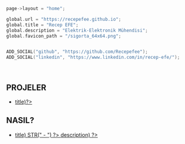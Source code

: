 ```c
page->layout = "home";

global.url = "https://recepefee.github.io";
global.title = "Recep EFE";
global.description = "Elektrik-Elektronik Mühendisi";
global.favicon_path = "/sigorta_64x64.png";


ADD_SOCIAL("github", "https://github.com/Recepefee");
ADD_SOCIAL("linkedin", "https://www.linkedin.com/in/recep-efe/");

```

<br>

## PROJELER

<? sort_pages_alt(&global.posts); ?>
<? sort_pages_alt(&global.projects); ?>

<ul class="post-list">
    <? for (int i = 0; i < global.projects.count; i++) { ?>
        <li>
            <a href="<? STR(global.projects.items[i]->url) ?>">
                <? STR(global.projects.items[i]->title)?>
            </a>
        </li>
    <? } ?>
</ul>

## NASIL?
<ul class="post-list">
    <? for (int i = 0; i < global.posts.count; i++) { ?>
        <li>
            <a href="<? STR(global.posts.items[i]->url) ?>">
                <? STR(global.posts.items[i]->title) STR(" - ") ?> 
                <? STR(global.posts.items[i]->description) ?>
            </a>
        </li>
    <? } ?>
</ul>
